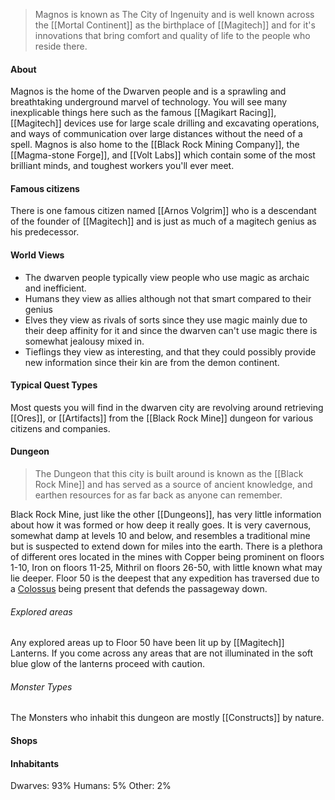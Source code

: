 > Magnos is known as The City of Ingenuity and is well known across the [[Mortal Continent]] as the birthplace of [[Magitech]] and for it's innovations that bring comfort and quality of life to the people who reside there.

#### About
Magnos is the home of the Dwarven people and is a sprawling and breathtaking underground marvel of technology. You will see many inexplicable things here such as the famous [[Magikart Racing]], [[Magitech]] devices use for large scale drilling and excavating operations, and ways of communication over large distances without the need of a spell. Magnos is also home to the [[Black Rock Mining Company]], the [[Magma-stone Forge]], and [[Volt Labs]] which contain some of the most brilliant minds, and toughest workers you'll ever meet.

#### Famous citizens
There is one famous citizen named [[Arnos Volgrim]] who is a descendant of the founder of [[Magitech]] and is just as much of a magitech genius as his predecessor.
#### World Views
- The dwarven people typically view people who use magic as archaic and inefficient.
- Humans they view as allies although not that smart compared to their genius
- Elves they view as rivals of sorts since they use magic mainly due to their deep affinity for it and since the dwarven can't use magic there is somewhat jealousy mixed in.
- Tieflings they view as interesting, and that they could possibly provide new information since their kin are from the demon continent.
#### Typical Quest Types
Most quests you will find in the dwarven city are revolving around retrieving [[Ores]], or [[Artifacts]] from the [[Black Rock Mine]] dungeon for various citizens and companies.
#### Dungeon
> The Dungeon that this city is built around is known as the [[Black Rock Mine]] and has served as a source of ancient knowledge, and earthen resources for as far back as anyone can remember.

Black Rock Mine, just like the other [[Dungeons]], has very little information about how it was formed or how deep it really goes. It is very cavernous, somewhat damp at levels 10 and below, and resembles a traditional mine but is suspected to extend down for miles into the earth. There is a plethora of different ores located in the mines with Copper being prominent on floors 1-10, Iron on floors 11-25, Mithril on floors 26-50, with little known what may lie deeper. Floor 50 is the deepest that any expedition has traversed due to a [Colossus](https://5e.tools/bestiary/colossus-xmm.html) being present that defends the passageway down.

###### Explored areas
Any explored areas up to Floor 50 have been lit up by [[Magitech]] Lanterns. If you come across any areas that are not illuminated in the soft blue glow of the lanterns proceed with caution.
###### Monster Types
The Monsters who inhabit this dungeon are mostly [[Constructs]] by nature.
#### Shops

#### Inhabitants
Dwarves: 93%
Humans: 5%
Other: 2%